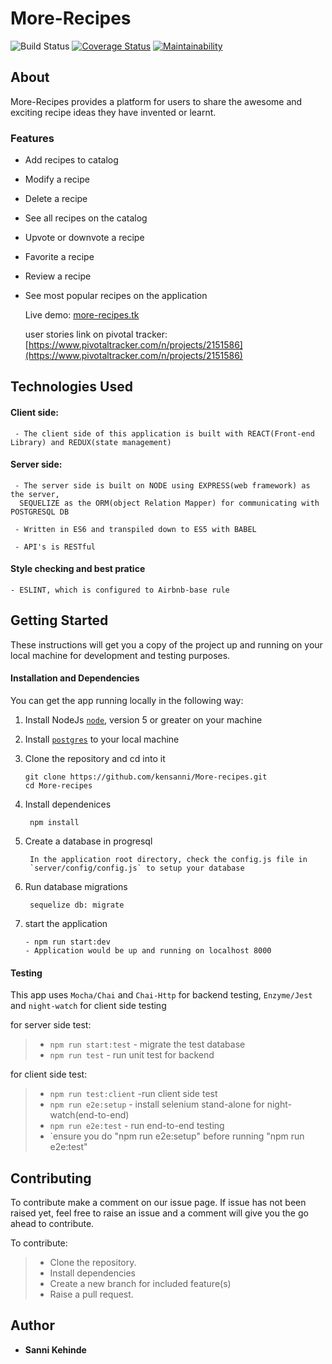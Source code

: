 # More-Recipes
![Build Status](https://travis-ci.org/kensanni/More-recipes.svg?branch=develop) [![Coverage Status](https://coveralls.io/repos/github/kensanni/More-recipes/badge.svg?branch=develop)](https://coveralls.io/github/kensanni/More-recipes?branch=develop) [![Maintainability](https://api.codeclimate.com/v1/badges/61935e09f001a06fb347/maintainability)](https://codeclimate.com/github/kensanni/More-recipes/maintainability)


## About
More-Recipes provides a platform for users to share the awesome and exciting  recipe ideas they have invented or learnt.  

### Features
- Add recipes to catalog
- Modify a recipe
- Delete a recipe
- See all recipes on the catalog
- Upvote or downvote a recipe
- Favorite a recipe
- Review a recipe
- See most popular recipes on the application

  Live demo: [more-recipes.tk](http://more-recipes.tk/)
	
	user stories link on pivotal tracker: [https://www.pivotaltracker.com/n/projects/2151586](https://www.pivotaltracker.com/n/projects/2151586)
	
## Technologies Used

#### Client side:
     - The client side of this application is built with REACT(Front-end Library) and REDUX(state management)
#### Server side:
     - The server side is built on NODE using EXPRESS(web framework) as the server,
	  SEQUELIZE as the ORM(object Relation Mapper) for communicating with POSTGRESQL DB
	
     - Written in ES6 and transpiled down to ES5 with BABEL
	
     - API's is RESTful 
		
#### Style checking and best pratice
    - ESLINT, which is configured to Airbnb-base rule

## Getting Started

These instructions will get you a copy of the project up and running on your local machine for development and testing purposes.

#### Installation and Dependencies

You can get the app running locally in the following way:
1.  Install NodeJs [`node`](https://nodejs.org/en/download/), version 5 or greater on your machine

2. Install [`postgres`](https://www.postgresql.org/download/) to your local machine

3. Clone the repository and cd into it
   
	  ```
    git clone https://github.com/kensanni/More-recipes.git
    cd More-recipes
    ```
		
 4. Install dependenices 
    
		 npm install
		 
 5. Create a database in progresql
    
		 In the application root directory, check the config.js file in
		 `server/config/config.js` to setup your database
		 
 6. Run database migrations
    
		 sequelize db: migrate

 7.  start the application
 
		 - npm run start:dev
		 - Application would be up and running on localhost 8000
		 
#### Testing

This app uses `Mocha/Chai` and `Chai-Http` for backend testing, `Enzyme/Jest` and `night-watch` for client side testing

for server side test:
 > - `npm run start:test`  - migrate the test database
 > - `npm run test` - run unit test for backend

for client side test:
 > - `npm run test:client`  -run client side test
 > - `npm run e2e:setup` - install selenium stand-alone for night-watch(end-to-end)
 > -  `npm run e2e:test` - run end-to-end testing
 >- `ensure you do "npm run e2e:setup" before running "npm run e2e:test"

## Contributing

To contribute make a comment on our issue page. If issue has not been raised yet, feel free to raise an issue and a comment will give you the go ahead to contribute. 

To contribute:
>- Clone the repository.
>- Install dependencies
>- Create a new branch for included feature(s)
>- Raise a pull request.
 

## Author

* **Sanni Kehinde** 
